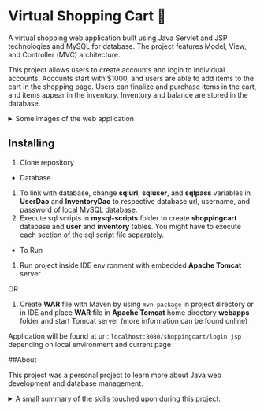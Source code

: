 # Virtual Shopping Cart :money_with_wings:

A virtual shopping web application built using Java Servlet and JSP technologies and MySQL for database. The project features Model, View, and Controller (MVC) architecture.

This project allows users to create accounts and login to individual accounts. Accounts start with $1000, and users are able to add items to the cart in the shopping page. Users can finalize and purchase items in the cart, and items appear in the inventory. Inventory and balance are stored in the database.

<details>
<summary>Some images of the web application</summary>

* Login Portal

![Login](https://github.com/NotTheBest/JavaShoppingCart/blob/master/preview-images/login.png?raw=true)

* Sign Up Portal

![Sign Up](https://github.com/NotTheBest/JavaShoppingCart/blob/master/preview-images/signup.png?raw=true)

* Shopping Page 1

![Shopping page](https://github.com/NotTheBest/JavaShoppingCart/blob/master/preview-images/shop1.png?raw=true)

* Cart 1

![Cart](https://github.com/NotTheBest/JavaShoppingCart/blob/master/preview-images/cart1.png?raw=true)

* Cart 2

![Cart](https://github.com/NotTheBest/JavaShoppingCart/blob/master/preview-images/cart2.png?raw=true)

* Inventory 1

![Inventory](https://github.com/NotTheBest/JavaShoppingCart/blob/master/preview-images/inventory1.png?raw=true)

* Inventory 2

![Inventory](https://github.com/NotTheBest/JavaShoppingCart/blob/master/preview-images/inventory2.png?raw=true)
</details>

## Installing

1. Clone repository

* Database
1. To link with database, change **sqlurl**, **sqluser**, and **sqlpass** variables in **UserDao** and **InventoryDao** to respective database url, username, and password of local MySQL database.
2. Execute sql scripts in **mysql-scripts** folder to create **shoppingcart** database and **user** and **inventory** tables. You might have to execute each section of the sql script file separately.

* To Run
1. Run project inside IDE environment with embedded **Apache Tomcat** server

OR

1. Create **WAR** file with Maven by using `mvn package` in project directory or in IDE and place **WAR** file in **Apache Tomcat** home directory **webapps** folder and start Tomcat server (more information can be found online)

Application will be found at url: `localhost:8080/shoppingcart/login.jsp` depending on local environment and current page

##About

This project was a personal project to learn more about Java web development and database management.

<details>
<summary>A small summary of the skills touched upon during this project:</summary>

* Java Servlet, JSP, JSTL, HTML5, CSS and similar topics
* HTTP data transfer
* Maven project organization and command usage for more productivity
* MySQL syntax, basics, usage, connectivity, and similar
* JDBC with MySQL and safe database practices
* Software/web application development processes
* MVC architecture along with DAO, model, service layers, and similar
* Login security, caching, database lookup, and similar
* Shopping cart functions and design
* Web application debugging
* Apache Tomcat capabilities, functions, command line commands, and similar
* The cost of a mystical banana :banana:
* More! :)
</details>

